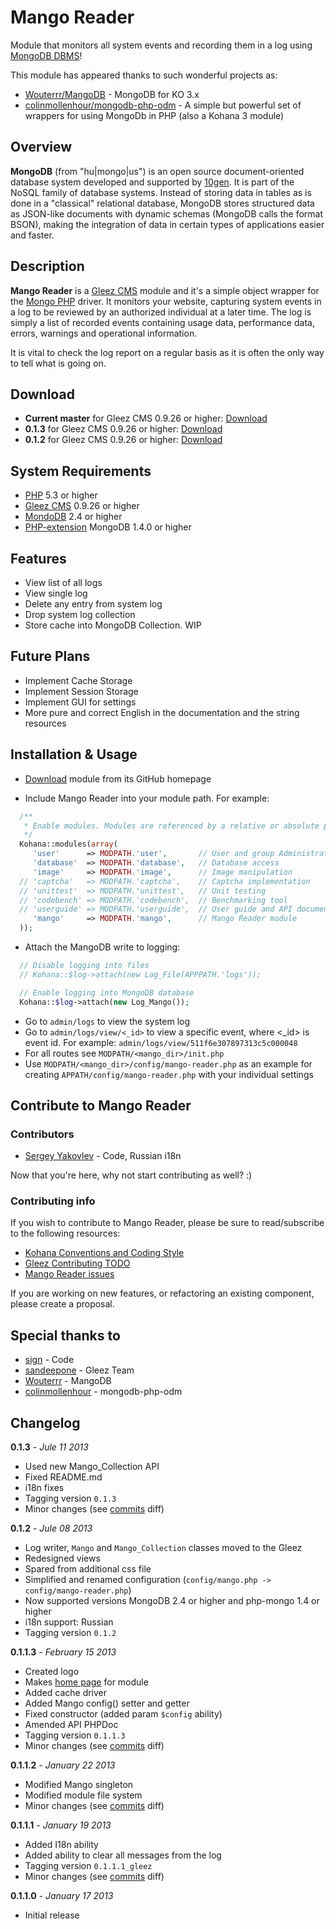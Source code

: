 # Mango Reader

Module that monitors all system events and recording them in a log using [MongoDB DBMS](http://www.mongodb.org)!

This module has appeared thanks to such wonderful projects as:

+ [Wouterrr/MangoDB](https://github.com/Wouterrr/MangoDB) - MongoDB for KO 3.x
+ [colinmollenhour/mongodb-php-odm](https://github.com/colinmollenhour/mongodb-php-odm) - A simple but powerful set of wrappers for using MongoDb in PHP (also a Kohana 3 module)

## Overview

**MongoDB** (from "hu|mongo|us") is an open source document-oriented database system developed and supported by
[10gen](http://www.10gen.com/). It is part of the NoSQL family of database systems. Instead of storing data in
tables as is done in a "classical" relational database, MongoDB stores structured data as JSON-like documents with
dynamic schemas (MongoDB calls the format BSON), making the integration of data in certain types of applications
easier and faster.


## Description

**Mango Reader** is a [Gleez CMS](http://gleezcms.org/) module and it's a simple object wrapper for the
[Mongo PHP](http://php.net/manual/en/book.mongo.php) driver. It monitors your website, capturing system
events in a log to be reviewed by an authorized individual at a later time. The log is simply a list of
recorded events containing usage data, performance data, errors, warnings and operational information.

It is vital to check the log report on a regular basis as it is often the only way to tell what is going on.


## Download

- **Current master** for Gleez CMS 0.9.26 or higher: [Download](https://github.com/sergeyklay/gleez-mango/archive/master.zip)
- **0.1.3** for Gleez CMS 0.9.26 or higher: [Download](https://github.com/sergeyklay/gleez-mango/archive/v0.1.3.zip)
- **0.1.2** for Gleez CMS 0.9.26 or higher: [Download](https://github.com/sergeyklay/gleez-mango/archive/v0.1.2.zip)

## System Requirements

- [PHP](http://php.net/) 5.3 or higher
- [Gleez CMS](http://gleezcms.org/) 0.9.26 or higher
- [MondoDB](http://mongodb.org/) 2.4 or higher
- [PHP-extension](http://php.net/manual/en/mongo.installation.php) MongoDB 1.4.0 or higher


## Features

- View list of all logs
- View single log
- Delete any entry from system log
- Drop system log collection
- Store cache into MongoDB Collection. WIP


## Future Plans

- Implement Cache Storage
- Implement Session Storage
- Implement GUI for settings
- More pure and correct English in the documentation and the string resources


## Installation & Usage

- [Download](https://github.com/sergeyklay/gleez-mango/archive/master.zip) module from its GitHub homepage

- Include Mango Reader into your module path. For example:
```php
  /**
   * Enable modules. Modules are referenced by a relative or absolute path.
   */
  Kohana::modules(array(
     'user'      => MODPATH.'user',       // User and group Administration
     'database'  => MODPATH.'database',   // Database access
     'image'     => MODPATH.'image',      // Image manipulation
  // 'captcha'   => MODPATH.'captcha',    // Captcha implementation
  // 'unittest'  => MODPATH.'unittest',   // Unit testing
  // 'codebench' => MODPATH.'codebench',  // Benchmarking tool
  // 'userguide' => MODPATH.'userguide',  // User guide and API documentation
     'mango'     => MODPATH.'mango',      // Mango Reader module
  ));
```

- Attach the MangoDB write to logging:
```php
  // Disable logging into files
  // Kohana::$log->attach(new Log_File(APPPATH.'logs'));

  // Enable logging into MongoDB database
  Kohana::$log->attach(new Log_Mango());
```

- Go to `admin/logs` to view the system log
- Go to `admin/logs/view/<_id>` to view a specific event, where <_id> is event id. For example: `admin/logs/view/511f6e307897313c5c000048`
- For all routes see `MODPATH/<mango_dir>/init.php`
- Use `MODPATH/<mango_dir>/config/mango-reader.php` as an example for creating `APPATH/config/mango-reader.php` with your individual settings


## Contribute to Mango Reader

### Contributors

- [Sergey Yakovlev](https://github.com/sergeyklay) - Code, Russian i18n

Now that you're here, why not start contributing as well? :)

### Contributing info

If you wish to contribute to Mango Reader, please be sure to read/subscribe to the following resources:
- [Kohana Conventions and Coding Style](http://kohanaframework.org/3.2/guide/kohana/conventions)
- [Gleez Contributing TODO](https://github.com/gleez/cms/wiki/Contributing)
- [Mango Reader issues](https://github.com/sergeyklay/gleez-mango/issues)

If you are working on new features, or refactoring an existing component, please create a proposal.


##  Special thanks to

- [sign](https://github.com/sergey-sign) - Code
- [sandeepone](https://github.com/sandeepone) - Gleez Team
- [Wouterrr](https://github.com/Wouterrr) - MangoDB
- [colinmollenhour](https://github.com/colinmollenhour) - mongodb-php-odm

## Changelog

**0.1.3** - *Jule 11 2013*
- Used new Mango_Collection API
- Fixed README.md
- i18n fixes
- Tagging version `0.1.3`
- Minor changes (see [commits](https://github.com/sergeyklay/gleez-mango/commits/master) diff)

**0.1.2** - *Jule 08 2013*
- Log writer, `Mango` and `Mango_Collection` classes moved to the Gleez
- Redesigned views
- Spared from additional css file
- Simplified and renamed configuration (`config/mango.php -> config/mango-reader.php`)
- Now supported versions MongoDB 2.4 or higher and php-mongo 1.4 or higher
- i18n support: Russian
- Tagging version `0.1.2`

**0.1.1.3** - *February 15 2013*
- Created logo
- Makes [home page](http://sergeyklay.github.com/gleez-mango/) for module
- Added cache driver
- Added Mango config() setter and getter
- Fixed constructor (added param `$config` ability)
- Amended API PHPDoc
- Tagging version `0.1.1.3`
- Minor changes (see [commits](https://github.com/sergeyklay/gleez-mango/commits/master) diff)

**0.1.1.2** - *January 22 2013*
- Modified Mango singleton
- Modified module file system
- Minor changes (see [commits](https://github.com/sergeyklay/gleez-mango/commits/master) diff)

**0.1.1.1** - *January 19 2013*
- Added I18n ability
- Added ability to clear all messages from the log
- Tagging version `0.1.1.1_gleez`
- Minor changes (see [commits](https://github.com/sergeyklay/gleez-mango/commits/master) diff)

**0.1.1.0** - *January 17 2013*
- Initial release
